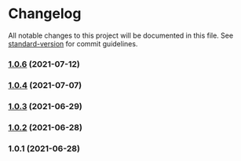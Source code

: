 # Changelog

All notable changes to this project will be documented in this file. See [standard-version](https://github.com/conventional-changelog/standard-version) for commit guidelines.

### [1.0.6](https://github.com/koatty/koatty_serve/compare/v1.0.4...v1.0.6) (2021-07-12)

### [1.0.4](https://github.com/koatty/koatty_serve/compare/v1.0.3...v1.0.4) (2021-07-07)

### [1.0.3](https://github.com/koatty/koatty_serve/compare/v1.0.2...v1.0.3) (2021-06-29)

### [1.0.2](https://github.com/thinkkoa/koatty_serve/compare/v1.0.1...v1.0.2) (2021-06-28)

### 1.0.1 (2021-06-28)
